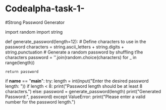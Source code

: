 # Codealpha-task-1-
#Strong Password Generator

import random
import string

def generate_password(length=12):
    # Define characters to use in the password
    characters = string.ascii_letters + string.digits + string.punctuation
    # Generate a random password by shuffling t1he characters
    password = ''.join(random.choice(characters) for _ in range(length))
    
    return password

if __name__ == "__main__":
    try:
        length = int(input("Enter the desired password length: "))
        if length < 8:
            print("Password length should be at least 8 characters.")
        else:
            password = generate_password(length)
            print("Generated Password:", password)
    except ValueError:
        print("Please enter a valid number for the password length.")

